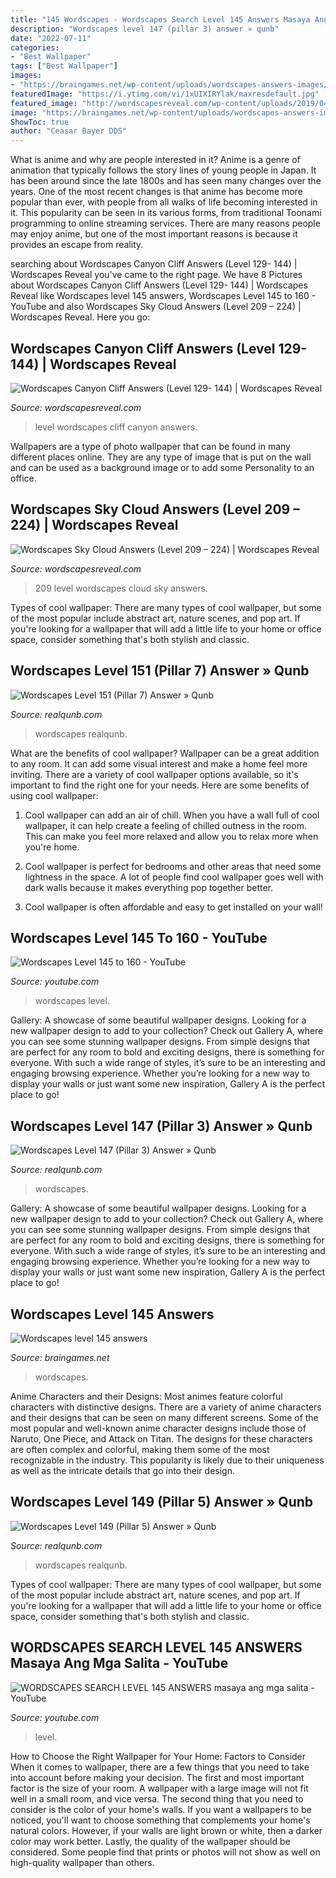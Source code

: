 ```yaml
---
title: "145 Wordscapes - Wordscapes Search Level 145 Answers Masaya Ang Mga Salita"
description: "Wordscapes level 147 (pillar 3) answer » qunb"
date: "2022-07-11"
categories:
- "Best Wallpaper"
tags: ["Best Wallpaper"]
images:
- "https://braingames.net/wp-content/uploads/wordscapes-answers-images/wordscapes_level_145_answer.jpeg"
featuredImage: "https://i.ytimg.com/vi/1xUIXIRYlak/maxresdefault.jpg"
featured_image: "http://wordscapesreveal.com/wp-content/uploads/2019/04/highcompress-Screenshot_6-189.jpg"
image: "https://braingames.net/wp-content/uploads/wordscapes-answers-images/wordscapes_level_145_answer.jpeg"
ShowToc: true
author: "Ceasar Bayer DDS"
---
```



What is anime and why are people interested in it?
Anime is a genre of animation that typically follows the story lines of young people in Japan. It has been around since the late 1800s and has seen many changes over the years. One of the most recent changes is that anime has become more popular than ever, with people from all walks of life becoming interested in it. This popularity can be seen in its various forms, from traditional Toonami programming to online streaming services. There are many reasons people may enjoy anime, but one of the most important reasons is because it provides an escape from reality.

	

		
searching about Wordscapes Canyon Cliff Answers (Level 129- 144) | Wordscapes Reveal you've came to the right page. We have 8 Pictures about Wordscapes Canyon Cliff Answers (Level 129- 144) | Wordscapes Reveal like Wordscapes level 145 answers, Wordscapes Level 145 to 160 - YouTube and also Wordscapes Sky Cloud Answers (Level 209 – 224) | Wordscapes Reveal. Here you go:
		
    
## Wordscapes Canyon Cliff Answers (Level 129- 144) | Wordscapes Reveal

<img loading=lazy src="http://wordscapesreveal.com/wp-content/uploads/2019/04/highcompress-Screenshot_6-189.jpg" onerror="this.onerror=null;this.src='https://tse1.mm.bing.net/th?id=OIP.AHWE1omFJZ7fYFqORQv4iAAAAA&amp;pid=15.1';" alt="Wordscapes Canyon Cliff Answers (Level 129- 144) | Wordscapes Reveal">

_Source: wordscapesreveal.com_

>level wordscapes cliff canyon answers. 

	



Wallpapers are a type of photo wallpaper that can be found in many different places online. They are any type of image that is put on the wall and can be used as a background image or to add some Personality to an office.

    
## Wordscapes Sky Cloud Answers (Level 209 – 224) | Wordscapes Reveal

<img loading=lazy src="http://wordscapesreveal.com/wp-content/uploads/2019/04/highcompress-Screenshot_1-193.jpg" onerror="this.onerror=null;this.src='https://tse2.mm.bing.net/th?id=OIP.-1-PtoJQiwAVehPzJWO90wAAAA&amp;pid=15.1';" alt="Wordscapes Sky Cloud Answers (Level 209 – 224) | Wordscapes Reveal">

_Source: wordscapesreveal.com_

>209 level wordscapes cloud sky answers. 

	

Types of cool wallpaper:
There are many types of cool wallpaper, but some of the most popular include abstract art, nature scenes, and pop art. If you're looking for a wallpaper that will add a little life to your home or office space, consider something that's both stylish and classic.

    
## Wordscapes Level 151 (Pillar 7) Answer » Qunb

<img loading=lazy src="https://www.realqunb.com/wp-content/uploads/2018/08/level151-pillar7-669x524.png" onerror="this.onerror=null;this.src='https://tse1.mm.bing.net/th?id=OIP.xrb_XDQ6f8Zj6Z9FFtZs6AHaFz&amp;pid=15.1';" alt="Wordscapes Level 151 (Pillar 7) Answer » Qunb">

_Source: realqunb.com_

>wordscapes realqunb. 

	

What are the benefits of cool wallpaper?
Wallpaper can be a great addition to any room. It can add some visual interest and make a home feel more inviting. There are a variety of cool wallpaper options available, so it's important to find the right one for your needs. Here are some benefits of using cool wallpaper: 
1. Cool wallpaper can add an air of chill. When you have a wall full of cool wallpaper, it can help create a feeling of chilled outness in the room. This can make you feel more relaxed and allow you to relax more when you're home. 

2. Cool wallpaper is perfect for bedrooms and other areas that need some lightness in the space. A lot of people find cool wallpaper goes well with dark walls because it makes everything pop together better. 

3. Cool wallpaper is often affordable and easy to get installed on your wall!

    
## Wordscapes Level 145 To 160 - YouTube

<img loading=lazy src="https://i.ytimg.com/vi/1xUIXIRYlak/maxresdefault.jpg" onerror="this.onerror=null;this.src='https://tse2.mm.bing.net/th?id=OIP.sK5o2WEMjDUePS7EJeT_BgHaEK&amp;pid=15.1';" alt="Wordscapes Level 145 to 160 - YouTube">

_Source: youtube.com_

>wordscapes level. 

	

Gallery: A showcase of some beautiful wallpaper designs.
Looking for a new wallpaper design to add to your collection? Check out Gallery A, where you can see some stunning wallpaper designs. From simple designs that are perfect for any room to bold and exciting designs, there is something for everyone. With such a wide range of styles, it’s sure to be an interesting and engaging browsing experience. Whether you’re looking for a new way to display your walls or just want some new inspiration, Gallery A is the perfect place to go!





	
	
    
## Wordscapes Level 147 (Pillar 3) Answer » Qunb

<img loading=lazy src="https://www.realqunb.com/wp-content/uploads/2018/08/level147-pillar3.png" onerror="this.onerror=null;this.src='https://tse2.mm.bing.net/th?id=OIP.IYEOEL6ZQAOxFFEBslUrdQHaHA&amp;pid=15.1';" alt="Wordscapes Level 147 (Pillar 3) Answer » Qunb">

_Source: realqunb.com_

>wordscapes. 

	

Gallery: A showcase of some beautiful wallpaper designs.
Looking for a new wallpaper design to add to your collection? Check out Gallery A, where you can see some stunning wallpaper designs. From simple designs that are perfect for any room to bold and exciting designs, there is something for everyone. With such a wide range of styles, it’s sure to be an interesting and engaging browsing experience. Whether you’re looking for a new way to display your walls or just want some new inspiration, Gallery A is the perfect place to go!





	
	
    
## Wordscapes Level 145 Answers

<img loading=lazy src="https://braingames.net/wp-content/uploads/wordscapes-answers-images/wordscapes_level_145_answer.jpeg" onerror="this.onerror=null;this.src='https://tse4.mm.bing.net/th?id=OIP.jEMWYASLCfclfrP63A7ugQHaHa&amp;pid=15.1';" alt="Wordscapes level 145 answers">

_Source: braingames.net_

>wordscapes. 

	

Anime Characters and their Designs: Most animes feature colorful characters with distinctive designs.
There are a variety of anime characters and their designs that can be seen on many different screens. Some of the most popular and well-known anime character designs include those of Naruto, One Piece, and Attack on Titan. The designs for these characters are often complex and colorful, making them some of the most recognizable in the industry. This popularity is likely due to their uniqueness as well as the intricate details that go into their design.

    
## Wordscapes Level 149 (Pillar 5) Answer » Qunb

<img loading=lazy src="https://www.realqunb.com/wp-content/uploads/2018/08/level149-pillar5.png" onerror="this.onerror=null;this.src='https://tse4.mm.bing.net/th?id=OIP.h9o7Jvop8_NFkwd4LE9DAQHaG-&amp;pid=15.1';" alt="Wordscapes Level 149 (Pillar 5) Answer » Qunb">

_Source: realqunb.com_

>wordscapes realqunb. 

	

Types of cool wallpaper:
There are many types of cool wallpaper, but some of the most popular include abstract art, nature scenes, and pop art. If you're looking for a wallpaper that will add a little life to your home or office space, consider something that's both stylish and classic.

    
## WORDSCAPES SEARCH LEVEL 145 ANSWERS Masaya Ang Mga Salita - YouTube

<img loading=lazy src="https://i.ytimg.com/vi/3b92kHATedU/maxresdefault.jpg" onerror="this.onerror=null;this.src='https://tse3.mm.bing.net/th?id=OIP.XE5yoDOPr9unjpE2OfTn_gHaEK&amp;pid=15.1';" alt="WORDSCAPES SEARCH LEVEL 145 ANSWERS masaya ang mga salita - YouTube">

_Source: youtube.com_

>level. 

	

How to Choose the Right Wallpaper for Your Home: Factors to Consider
When it comes to wallpaper, there are a few things that you need to take into account before making your decision. The first and most important factor is the size of your room. A wallpaper with a large image will not fit well in a small room, and vice versa. 
The second thing that you need to consider is the color of your home's walls. If you want a wallpapers to be noticed, you'll want to choose something that complements your home's natural colors. However, if your walls are light brown or white, then a darker color may work better. 
Lastly, the quality of the wallpaper should be considered. Some people find that prints or photos will not show as well on high-quality wallpaper than others.

